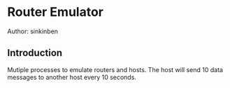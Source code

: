 # Router Emulator
Author: sinkinben

## Introduction 
Mutiple processes to emulate routers and hosts. The host will send 10 data messages to another host every 10 seconds.
